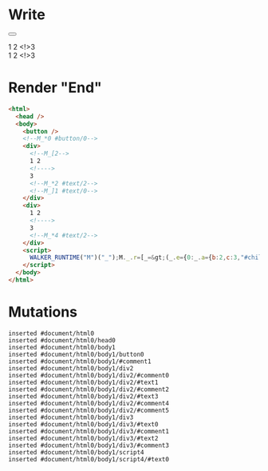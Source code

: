 # Write
  <button></button><!--M_*0 #button/0--><div><!--M_[2-->1 2 <!>3<!--M_*2 #text/2--><!--M_]1 #text/0--></div><div>1 2 <!>3<!--M_*4 #text/2--></div><script>WALKER_RUNTIME("M")("_");M._.r=[_=>(_.e={0:_.a={b:2,c:3,"#childScope/1":_.c={"#text/0!":_.b={}}},1:_.c,2:_.b,3:_.d={_:_.a},4:{_:_.d}},_.b._=_.a,_.c["#text/0("]=_._["packages/translator-tags/src/__tests__/fixtures/dynamic-closures/template.marko_1_renderer"](_.a),_.e),2,"packages/translator-tags/src/__tests__/fixtures/dynamic-closures/template.marko_1_c/subscriber",4,"packages/translator-tags/src/__tests__/fixtures/dynamic-closures/template.marko_3_c/subscriber",0,"packages/translator-tags/src/__tests__/fixtures/dynamic-closures/template.marko_0",0];M._.w()</script>


# Render "End"
```html
<html>
  <head />
  <body>
    <button />
    <!--M_*0 #button/0-->
    <div>
      <!--M_[2-->
      1 2 
      <!---->
      3
      <!--M_*2 #text/2-->
      <!--M_]1 #text/0-->
    </div>
    <div>
      1 2 
      <!---->
      3
      <!--M_*4 #text/2-->
    </div>
    <script>
      WALKER_RUNTIME("M")("_");M._.r=[_=&gt;(_.e={0:_.a={b:2,c:3,"#childScope/1":_.c={"#text/0!":_.b={}}},1:_.c,2:_.b,3:_.d={_:_.a},4:{_:_.d}},_.b._=_.a,_.c["#text/0("]=_._["packages/translator-tags/src/__tests__/fixtures/dynamic-closures/template.marko_1_renderer"](_.a),_.e),2,"packages/translator-tags/src/__tests__/fixtures/dynamic-closures/template.marko_1_c/subscriber",4,"packages/translator-tags/src/__tests__/fixtures/dynamic-closures/template.marko_3_c/subscriber",0,"packages/translator-tags/src/__tests__/fixtures/dynamic-closures/template.marko_0",0];M._.w()
    </script>
  </body>
</html>
```

# Mutations
```
inserted #document/html0
inserted #document/html0/head0
inserted #document/html0/body1
inserted #document/html0/body1/button0
inserted #document/html0/body1/#comment1
inserted #document/html0/body1/div2
inserted #document/html0/body1/div2/#comment0
inserted #document/html0/body1/div2/#text1
inserted #document/html0/body1/div2/#comment2
inserted #document/html0/body1/div2/#text3
inserted #document/html0/body1/div2/#comment4
inserted #document/html0/body1/div2/#comment5
inserted #document/html0/body1/div3
inserted #document/html0/body1/div3/#text0
inserted #document/html0/body1/div3/#comment1
inserted #document/html0/body1/div3/#text2
inserted #document/html0/body1/div3/#comment3
inserted #document/html0/body1/script4
inserted #document/html0/body1/script4/#text0
```